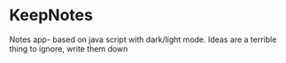 # KeepNotes
Notes app- based on java script with dark/light mode.
Ideas are a terrible thing to ignore, write them down
